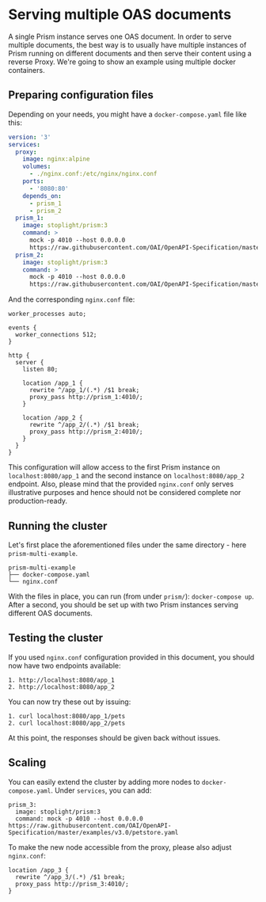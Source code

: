 # Serving multiple OAS documents

A single Prism instance serves one OAS document.
In order to serve multiple documents, the best way is to usually have multiple instances of Prism running on different documents and then serve their content using a reverse Proxy. We're going to show an example using multiple docker containers.

## Preparing configuration files

Depending on your needs, you might have a `docker-compose.yaml` file like this:

```yaml
version: '3'
services:
  proxy:
    image: nginx:alpine
    volumes:
      - ./nginx.conf:/etc/nginx/nginx.conf
    ports:
      - '8080:80'
    depends_on:
      - prism_1
      - prism_2
  prism_1:
    image: stoplight/prism:3
    command: >
      mock -p 4010 --host 0.0.0.0
      https://raw.githubusercontent.com/OAI/OpenAPI-Specification/master/examples/v2.0/yaml/petstore.yaml
  prism_2:
    image: stoplight/prism:3
    command: >
      mock -p 4010 --host 0.0.0.0
      https://raw.githubusercontent.com/OAI/OpenAPI-Specification/master/examples/v3.0/petstore.yaml
```

And the corresponding `nginx.conf` file:

```
worker_processes auto;

events {
  worker_connections 512;
}

http {
  server {
    listen 80;

    location /app_1 {
      rewrite ^/app_1/(.*) /$1 break;
      proxy_pass http://prism_1:4010/;
    }

    location /app_2 {
      rewrite ^/app_2/(.*) /$1 break;
      proxy_pass http://prism_2:4010/;
    }
  }
}
```

This configuration will allow access to the first Prism instance on `localhost:8080/app_1` and the second instance on `localhost:8080/app_2` endpoint.
Also, please mind that the provided `nginx.conf` only serves illustrative purposes and hence should not be considered complete nor production-ready.

## Running the cluster

Let's first place the aforementioned files under the same directory - here `prism-multi-example`.

```
prism-multi-example
├── docker-compose.yaml
└── nginx.conf
```

With the files in place, you can run (from under `prism/`): `docker-compose up`.
After a second, you should be set up with two Prism instances serving different OAS documents.

## Testing the cluster

If you used `nginx.conf` configuration provided in this document, you should now have two endpoints available:

```
1. http://localhost:8080/app_1
2. http://localhost:8080/app_2
```

You can now try these out by issuing:

```
1. curl localhost:8080/app_1/pets
2. curl localhost:8080/app_2/pets
```

At this point, the responses should be given back without issues.

## Scaling

You can easily extend the cluster by adding more nodes to `docker-compose.yaml`.
Under `services`, you can add:

```
prism_3:
  image: stoplight/prism:3
  command: mock -p 4010 --host 0.0.0.0 https://raw.githubusercontent.com/OAI/OpenAPI-Specification/master/examples/v3.0/petstore.yaml
```

To make the new node accessible from the proxy, please also adjust `nginx.conf`:

```
location /app_3 {
  rewrite ^/app_3/(.*) /$1 break;
  proxy_pass http://prism_3:4010/;
}
```

